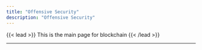 ```yaml
---
title: "Offensive Security"
description: "Offensive Security"
---
```



{{< lead >}} This is the main page for blockchain {{< /lead >}}

---

